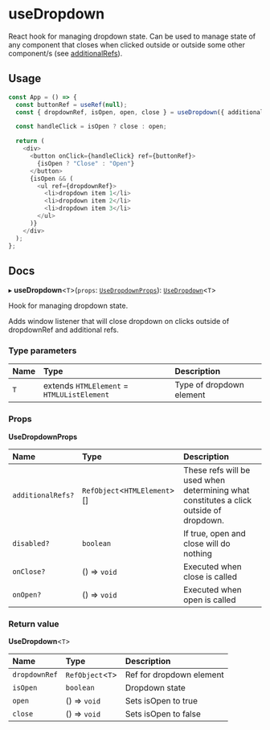# useDropdown

React hook for managing dropdown state. Can be used to manage state of any component that closes
when clicked outside or outside some other component/s (see [additionalRefs]()).

## Usage
```typescript jsx
const App = () => {
  const buttonRef = useRef(null);
  const { dropdownRef, isOpen, open, close } = useDropdown({ additionalRefs: [buttonRef] });

  const handleClick = isOpen ? close : open;

  return (
    <div>
      <button onClick={handleClick} ref={buttonRef}>
        {isOpen ? "Close" : "Open"}
      </button>
      {isOpen && (
        <ul ref={dropdownRef}>
          <li>dropdown item 1</li>
          <li>dropdown item 2</li>
          <li>dropdown item 3</li>
        </ul>
      )}
    </div>
  );
};
```

## Docs

▸ **useDropdown**<`T`>(`props`: [`UseDropdownProps`](#props)): [`UseDropdown`](#return-value)<`T`>

Hook for managing dropdown state.

Adds window listener that will close dropdown on clicks outside of dropdownRef and additional refs.

### Type parameters

| Name | Type | Description
| :------ | :------ | :------ |
| `T` | extends `HTMLElement` = `HTMLUListElement` | Type of dropdown element |

### Props

**UseDropdownProps**

| Name | Type | Description |
| :------ | :------ | :------ |
| `additionalRefs?` | `RefObject`<`HTMLElement`\>[] | These refs will be used when determining what constitutes a click outside of dropdown. |
| `disabled?` | `boolean` | If true, open and close will do nothing |
| `onClose?` | () => `void` |  Executed when close is called |
| `onOpen?` | () => `void` | Executed when open is called |


### Return value

**UseDropdown**<`T`>

| Name | Type | Description |
| :------ | :------ | :------ |
| `dropdownRef` | `RefObject`<`T`\> | Ref for dropdown element |
| `isOpen` | `boolean` | Dropdown state |
| `open` | () => `void` | Sets isOpen to true |
| `close` | () => `void` | Sets isOpen to false |